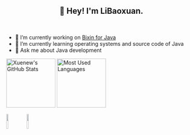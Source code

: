 <!-- | ![Anurag's GitHub stats](https://github-readme-stats-git-masterrstaa-rickstaa.vercel.app/api?username=LiBaoxuan-Neil&show_icons=true) | [![Top Langs](https://github-readme-stats-git-masterrstaa-rickstaa.vercel.app/api/top-langs/?username=LiBaoxuan-Neil&hide=javascript,html,css)](https://github.com/anuraghazra/github-readme-stats) |
| ------------------------------------------------------------ | ------------------------------------------------------------ | -->

 

<!--
**LiBaoxuan-Neil/LiBaoxuan-Neil** is a ✨ _special_ ✨ repository because its `README.md` (this file) appears on your GitHub profile.

Here are some ideas to get you started:

- 🔭 I’m currently working on ...
- 🌱 I’m currently learning ...
- 👯 I’m looking to collaborate on ...
- 🤔 I’m looking for help with ...
- 💬 Ask me about ...
- 📫 How to reach me: ...
- 😄 Pronouns: ...
- ⚡ Fun fact: ...
-->
<h2 align="center">👋 Hey! I'm LiBaoxuan. </h2>
<br />

- 🔭 I’m currently working on [Bixin for Java](https://www.bxapp.cn/#/)
- 🌱 I’m currently learning operating systems and source code of Java
- 💬 Ask me about Java development

<img height="130px" src="https://github-readme-stats.vercel.app/api?username=LiBaoxuan-Neil&hide_title=true&show_icons=true&hide=issues&include_all_commits=true&count_private=true&theme=graywhite&hide_border=true&bg_color=45,ff7979,ffd479,fffc79,73fa79" alt="Xuenew's GitHub Stats"> <img height="130px" src="https://github-readme-stats.vercel.app/api/top-langs?username=LiBaoxuan-Neil&hide_title=true&layout=compact&theme=graywhite&hide_border=true&bg_color=45,fffc79,73fa79,75f0db" alt="Most Used Languages">

<code><img width="10%" src="https://www.vectorlogo.zone/logos/java/java-ar21.svg"></code>
[<code><img width="10%" src="[https://www.vectorlogo.zone/logos/java/java-ar21.svg](https://www.vectorlogo.zone/logos/apache_maven/apache_maven-ar21.svg)https://www.vectorlogo.zone/logos/apache_maven/apache_maven-ar21.svg"></code>](https://www.vectorlogo.zone/logos/apache_maven/apache_maven-ar21.svg)
